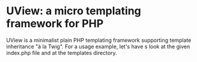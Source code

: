 # UView: a micro templating framework for PHP

UView is a minimalist plain PHP templating framework supporting template inheritance "à la Twig". For a usage example, let's have s look at the given index.php file and at the templates directory.
